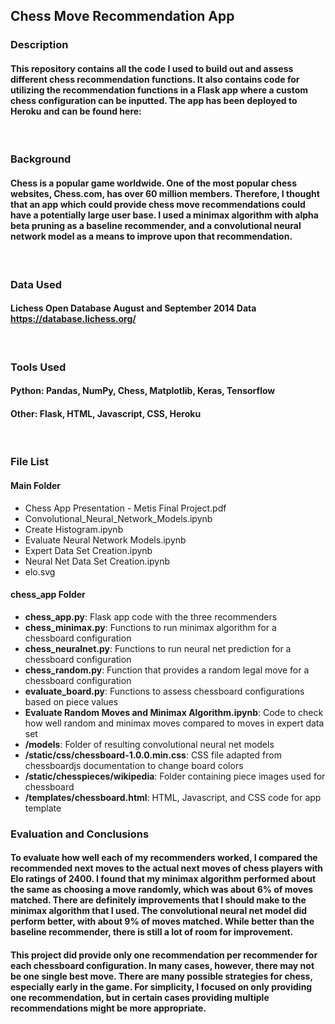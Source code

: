 ## Chess Move Recommendation App

### Description
#### This repository contains all the code I used to build out and assess different chess recommendation functions. It also contains code for utilizing the recommendation functions in a Flask app where a custom chess configuration can be inputted. The app has been deployed to Heroku and can be found here: 
&nbsp;

### Background
#### Chess is a popular game worldwide. One of the most popular chess websites, Chess.com, has over 60 million members. Therefore, I thought that an app which could provide chess move recommendations could have a potentially large user base. I used a minimax algorithm with alpha beta pruning as a baseline recommender, and a convolutional neural network model as a means to improve upon that recommendation.
&nbsp;

### Data Used
#### Lichess Open Database August and September 2014 Data https://database.lichess.org/
&nbsp;

### Tools Used
#### Python: Pandas, NumPy, Chess, Matplotlib, Keras, Tensorflow
#### Other: Flask, HTML, Javascript, CSS, Heroku
&nbsp;

### File List
#### Main Folder
* Chess App Presentation - Metis Final Project.pdf
* Convolutional_Neural_Network_Models.ipynb
* Create Histogram.ipynb
* Evaluate Neural Network Models.ipynb
* Expert Data Set Creation.ipynb
* Neural Net Data Set Creation.ipynb
* elo.svg
#### chess_app Folder
* __chess_app.py__: Flask app code with the three recommenders
* __chess_minimax.py__: Functions to run minimax algorithm for a chessboard configuration
* __chess_neuralnet.py__: Functions to run neural net prediction for a chessboard configuration
* __chess_random.py__: Function that provides a random legal move for a chessboard configuration
* __evaluate_board.py__: Functions to assess chessboard configurations based on piece values 
* __Evaluate Random Moves and Minimax Algorithm.ipynb__: Code to check how well random and minimax moves compared to moves in expert data set
* __/models__: Folder of resulting convolutional neural net models
* __/static/css/chessboard-1.0.0.min.css__: CSS file adapted from chessboardjs documentation to change board colors
* __/static/chesspieces/wikipedia__: Folder containing piece images used for chessboard
* __/templates/chessboard.html__: HTML, Javascript, and CSS code for app template
&nbsp;

### Evaluation and Conclusions
#### To evaluate how well each of my recommenders worked, I compared the recommended next moves to the actual next moves of chess players with Elo ratings of 2400. I found that my minimax algorithm performed about the same as choosing a move randomly, which was about 6% of moves matched. There are definitely improvements that I should make to the minimax algorithm that I used. The convolutional neural net model did perform better, with about 9% of moves matched. While better than the baseline recommender, there is still a lot of room for improvement. 
#### This project did provide only one recommendation per recommender for each chessboard configuration. In many cases, however, there may not be one single best move. There are many possible strategies for chess, especially early in the game. For simplicity, I focused on only providing one recommendation, but in certain cases providing multiple recommendations might be more appropriate. 
